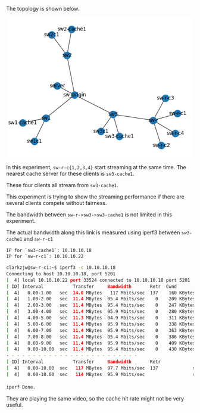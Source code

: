 The topology is shown below.

![topo](./topo.png)

In this experiment, `sw-r-c{1,2,3,4}` start streaming at the same time. 
The nearest cache server for these clients is `sw3-cache1`. 

These four clients all stream from `sw3-cache1`.

This experiment is trying to show the streaming performance if there are several clients compete without fairness.

The bandwidth between `sw-r->sw3->sw3-cache1` is not limited in this experiment. 

The actual bandwidth along this link is measured using iperf3 between `sw3-cache1` and `sw-r-c1`
```
IP for `sw3-cache1`: 10.10.10.18
IP for `sw-r-c1`: 10.10.10.22
```
```bash
clarkzjw@sw-r-c1:~$ iperf3 -c 10.10.10.18
Connecting to host 10.10.10.18, port 5201
[  4] local 10.10.10.22 port 33524 connected to 10.10.10.18 port 5201
[ ID] Interval           Transfer     Bandwidth       Retr  Cwnd
[  4]   0.00-1.00   sec  14.0 MBytes   117 Mbits/sec  137    160 KBytes
[  4]   1.00-2.00   sec  11.4 MBytes  95.4 Mbits/sec    0    209 KBytes
[  4]   2.00-3.00   sec  11.4 MBytes  95.4 Mbits/sec    0    247 KBytes
[  4]   3.00-4.00   sec  11.4 MBytes  95.9 Mbits/sec    0    280 KBytes
[  4]   4.00-5.00   sec  11.3 MBytes  94.9 Mbits/sec    0    311 KBytes
[  4]   5.00-6.00   sec  11.4 MBytes  95.9 Mbits/sec    0    338 KBytes
[  4]   6.00-7.00   sec  11.4 MBytes  95.9 Mbits/sec    0    363 KBytes
[  4]   7.00-8.00   sec  11.4 MBytes  95.4 Mbits/sec    0    386 KBytes
[  4]   8.00-9.00   sec  11.4 MBytes  95.9 Mbits/sec    0    409 KBytes
[  4]   9.00-10.00  sec  11.4 MBytes  95.4 Mbits/sec    0    430 KBytes
- - - - - - - - - - - - - - - - - - - - - - - - -
[ ID] Interval           Transfer     Bandwidth       Retr
[  4]   0.00-10.00  sec   117 MBytes  97.7 Mbits/sec  137             sender
[  4]   0.00-10.00  sec   114 MBytes  95.9 Mbits/sec                  receiver

iperf Done.
```

They are playing the same video, so the cache hit rate might not be very useful.
